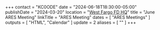 +++
contact = "KC0ODE"
date = "2024-06-18T18:30:00-05:00"
publishDate = "2024-03-20"
location = "[West Fargo FD HQ](/places/west-fargo-fire-department-headquarters/)"
title = "June ARES Meeting"
linkTitle = "ARES Meeting"
dates = [ "ARES Meetings" ]
outputs = [ "HTML", "Calendar" ]
update = 2
aliases = [ "" ]
+++
